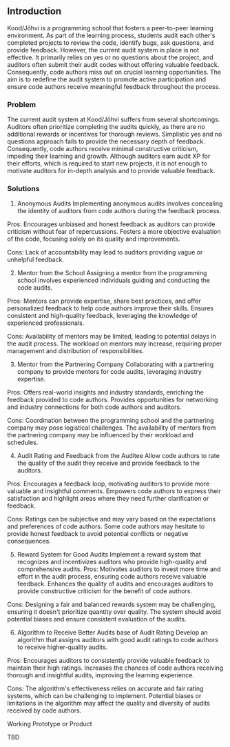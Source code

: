 ## Introduction
Kood/Jõhvi is a programming school that fosters a peer-to-peer learning environment. As part of the learning process, students audit each other's completed projects to review the code, identify bugs, ask questions, and provide feedback. However, the current audit system in place is not effective. It primarily relies on yes or no questions about the project, and auditors often submit their audit codes without offering valuable feedback. Consequently, code authors miss out on crucial learning opportunities. The aim is to redefine the audit system to promote active participation and ensure code authors receive meaningful feedback throughout the process. 

### Problem
The current audit system at Kood/Jõhvi suffers from several shortcomings. Auditors often prioritize completing the audits quickly, as there are no additional rewards or incentives for thorough reviews. Simplistic yes and no questions approach fails to provide the necessary depth of feedback. Consequently, code authors receive minimal constructive criticism, impeding their learning and growth. Although auditors earn audit XP for their efforts, which is required to start new projects, it is not enough to motivate auditors for in-depth analysis and to provide valuable feedback.

### Solutions

1.  Anonymous Audits
Implementing anonymous audits involves concealing the identity of auditors from code authors during the feedback process. 

Pros: Encourages unbiased and honest feedback as auditors can provide criticism without fear of repercussions. Fosters a more objective evaluation of the code, focusing solely on its quality and improvements. 

Cons: Lack of accountability may lead to auditors providing vague or unhelpful feedback. 

2. Mentor from the School
Assigning a mentor from the programming school involves experienced individuals guiding and conducting the code audits. 

Pros: Mentors can provide expertise, share best practices, and offer personalized feedback to help code authors improve their skills. Ensures consistent and high-quality feedback, leveraging the knowledge of experienced professionals. 

Cons: Availability of mentors may be limited, leading to potential delays in the audit process. The workload on mentors may increase, requiring proper management and distribution of responsibilities.

3. Mentor from the Partnering Company
Collaborating with a partnering company to provide mentors for code audits, leveraging industry expertise. 

Pros: Offers real-world insights and industry standards, enriching the feedback provided to code authors. Provides opportunities for networking and industry connections for both code authors and auditors. 

Cons: Coordination between the programming school and the partnering company may pose logistical challenges. The availability of mentors from the partnering company may be influenced by their workload and schedules.

4. Audit Rating and Feedback from the Auditee
Allow code authors to rate the quality of the audit they receive and provide feedback to the auditors. 

Pros: Encourages a feedback loop, motivating auditors to provide more valuable and insightful comments. Empowers code authors to express their satisfaction and highlight areas where they need further clarification or feedback. 

Cons: Ratings can be subjective and may vary based on the expectations and preferences of code authors. Some code authors may hesitate to provide honest feedback to avoid potential conflicts or negative consequences.

5. Reward System for Good Audits
Implement a reward system that recognizes and incentivizes auditors who provide high-quality and comprehensive audits. 
Pros: Motivates auditors to invest more time and effort in the audit process, ensuring code authors receive valuable feedback. Enhances the quality of audits and encourages auditors to provide constructive criticism for the benefit of code authors. 

Cons: Designing a fair and balanced rewards system may be challenging, ensuring it doesn't prioritize quantity over quality. The system should avoid potential biases and ensure consistent evaluation of the audits.

6. Algorithm to Receive Better Audits base of Audit Rating
Develop an algorithm that assigns auditors with good audit ratings to code authors to receive higher-quality audits. 

Pros: Encourages auditors to consistently provide valuable feedback to maintain their high ratings. Increases the chances of code authors receiving thorough and insightful audits, improving the learning experience. 

Cons: The algorithm's effectiveness relies on accurate and fair rating systems, which can be challenging to implement. Potential biases or limitations in the algorithm may affect the quality and diversity of audits received by code authors.

Working Prototype or Product

TBD
